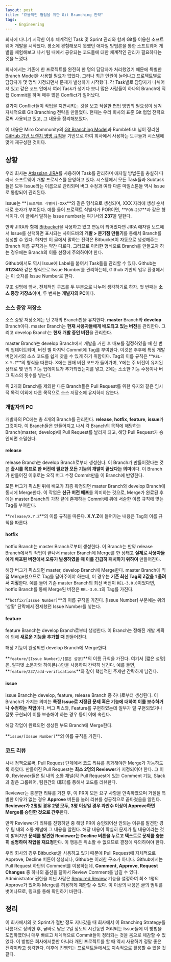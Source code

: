 ```yaml
---
layout: post
title: "효율적인 협업을 위한 Git Branching 전략"
tags:
    - Engineering
---
```


회사에 다니기 시작한 이후 체계적인 Task 및 Sprint 관리와 함께 Git를 이용한 소프트웨어 개발을 시작했다.
평소에 경험해보지 못했던 애자일 방법론을 통한 소프트웨어 개발을 체험해보고 나서 팀 내에서 공유되는 코드들에 대한 체계적인 관리가 필요하다는 것을 느꼈다.

회사에서는 기존에 한 프로젝트를 완전히 한 명의 담당자가 처리했었기 때문에 특별한 Branch Model을 사용할 필요가 없었다.
그러나 최근 인원이 늘어나고 프로젝트별로 담당자가 몇 명씩 지정되면서 문제가 발생하기 시작했다. 각 Task별로 담당자가 나뉘어져 있고 같은 코드 안에서 여러 Task가 생기다 보니 많은 사람들이 하나의 Branch에 직접 Commit을 하며 매우 많은 Conflict가 일어났다.

갖가지 Conflict들이 작업을 지연시키는 것을 보고 적절한 협업 방법의 필요성이 생겨 자체적으로 Git Branching 전략을 만들었다.
현재는 우리 회사의 표준 Git 협업 전략으로써 사용되고 있고, 그 내용을 정리해보았다.

이 내용은 Miro Community의 [Git Branching Model][miro-community]과 Rumblefish 님이 정리한 [GitHub 기반 브랜치 명명 규칙][blog]을 기반으로 하여 회사에서 사용하는 도구들과 시스템에 맞게 재구성한 것이다.

## 상황

우리 회사는 [Atlassian JIRA][jira]를 사용하여 Task를 관리하며 애자일 방법론을 충실히 따라서 소프트웨어 개발 프로세스를 운영하고 있다.
시스템에서 모든 Task들과 Subtask들은 모두 Issue라는 이름으로 관리되며 버그 수정과 여타 다른 마일스톤들 역시 Issue로 통합되어 관리된다.

Issue는 **`[프로젝트 식별자]-XXX`**와 같은 형식으로 생성되며, XXX 자리에 생성 순서대로 숫자가 부여된다. 예를 들어 프로젝트 식별자가 POR이면, **`POR-237`**과 같은 형식이다.
이 글에서 말하는 Issue number는 여기서의 **237**을 말한다.

만약 JIRA와 함께 [Bitbucket][bitbucket]을 사용하고 있고 연동이 되어있다면 JIRA 애자일 보드에서 Issue를 선택하면 표시되는 사이드바의 **개발 > 분기점 만들기**를 통해서 Branch를 생성할 수 있다. 하지만 이 글에서 말하는 전략은 Bitbucket이 자동으로 생성해주는 Branch 이름 규칙과는 약간 다르다. 그러므로 이러한 형식으로 Branch를 만들고자 하는 경우에는 Branch의 이름 선정에 주의하여야 한다.

Github에서도 역시 Issue에 Label을 붙여서 Task들을 관리할 수 있다. Github는 **#1234**와 같은 형식으로 Issue Number를 관리하는데, Github 기반의 업무 환경에서는 이 숫자를 Issue Number로 한다.

구조 설명에 앞서, 전체적인 구조를 두 부분으로 나누어 생각하기로 하자. 첫 번째는 **소스 중앙 저장소**이며, 두 번째는 **개발자의 PC**이다.

### 소스 중앙 저장소

소스 중앙 저장소에는 단 2개의 Branch만을 유지한다. **master** Branch와 **develop** Branch이다.
master Branch는 **현재 사용자들에게 배포되고 있는 버전**을 관리한다.
그리고 develop Branch는 **현재 개발 중인 버전**을 관리한다.

master Branch는 develop Branch에서 개발을 거친 후 배포를 결정하였을 때 한 번씩 업데이트되며, 버전 별 마지막 Commit에 Tag를 부여한다. 이것은 추후에 특정 개발 버전에서의 소스 코드를 쉽게 찾을 수 있게 하기 위함이다. Tag의 이름 규칙은 **`REL-X.Y.Z`**의 형식을 따른다. X에는 현재 버전 코드가 들어가며, Y에는 주 버전이 유지된 상태로 몇 번의 기능 업데이트가 추가되었는지를 넣고, Z에는 소소한 기능 수정이나 버그 픽스의 횟수를 넣는다.

위 2개의 Branch를 제외한 다른 Branch들은 Pull Request를 위한 유지와 같은 임시적 목적 이외에 다른 목적으로 소스 저장소에 유지하지 않는다.

### 개발자의 PC

개발자의 PC에는 총 4개의 Branch를 관리한다. **release**, **hotfix**, **feature**, **issue**가 그것이다.
이 Branch들은 만들어지고 나서 각 Branch의 목적에 해당하는 Branch(master, develop)에 Pull Request를 날리게 되고, 해당 Pull Request가 승인되면 소멸한다.

#### release

release Branch는 develop Branch로부터 생성한다. 이 Branch가 만들어졌다는 것은 **출시를 목표로 한 버전에 필요한 모든 기능의 개발이 끝났다는 의미**이다.
이 Branch가 만들어진 이후로는 오직 버그 수정 Commit만을 이 Branch에 반영한다.

모든 버그가 픽스된 뒤에 배포가 최종 확정되면 master Branch와 develop Branch에 동시에 Merge한다. 이 작업은 **신규 버전 배포**를 의미하는 것으로, Merge가 완료된 후에는 master Branch의 가장 끝에 존재하는 Commit에 위에 서술한 이름 규칙에 맞는 Tag를 부여한다.

**`release/X.Y.Z`**의 이름 규칙을 따른다. **X.Y.Z**에 들어가는 내용은 Tag의 이름 규칙을 따른다.

#### hotfix

hotfix Branch는 master Branch로부터 생성한다. 이 Branch는 만약 release Branch에서의 작업이 끝나서 master Branch에 Merge를 한 상태고 **실제로 사용자들에게 배포된 버전에서 오류가 발생하였을 때 이를 긴급히 패치하기 위하여** 만들어진다.

해당 버그가 픽스되면 master, develop Branch에 Merge한다. master Branch에 직접 Merge했으므로 Tag를 달아주어야 하는데, 이 경우는 **기존 최신 Tag의 Z값을 1 올려서 지정**한다. 예를 들어 기존 master Branch의 최신 버전이 `REL-3.0.0`이었다면, hotfix Branch를 통해 Merge된 버전은 `REL-3.0.1`의 Tag를 가진다.

**`hotfix/[Issue Number]`**의 이름 규칙을 가진다. [Issue Number] 부분에는 위의 '상황' 단락에서 전제했던 Issue Number를 넣는다.

#### feature

feature Branch는 develop Branch로부터 생성한다. 이 Branch는 정해진 개발 계획에 의해 **새로운 기능을 추가할 때** 만들어진다.

해당 기능이 완성되면 develop Branch에 Merge한다.

**`feature/[Issue Number]/[짧은 설명]`**의 이름 규칙을 가진다. 여기서 [짧은 설명]은, 알파벳 소문자와 하이픈(-)만을 사용하여 간략히 남긴다. 예를 들면, **`feature/237/add-verifications`**와 같이 핵심적인 주제만 간략하게 남긴다.

#### issue

issue Branch는 develop, feature, release Branch 중 하나로부터 생성된다. 이 Branch가 가지는 의미는 **특정 Issue로 지정된 문제 혹은 기능에 대하여 이를 보수하거나 수정하는 작업**이다. 버그 픽스와, Feature를 구현하였는데 일부가 덜 구현되었거나 잘못 구현되어 이를 보충해야 하는 경우 등이 이에 속한다.

해당 작업이 완료되면 생성된 부모 Branch에 Merge한다.

**`issue/[Issue Number]`**의 이름 규칙을 가진다.

### 코드 리뷰

사내 정책으로써, Pull Request 단계에서 코드 리뷰를 통과해야만 Merge가 가능하도록 하였다.
만들어진 Pull Request는 **최소 2명의 Reviewer**가 지정되어야 한다.
그 이후, Reviewer들은 팀 내의 소통 채널(각 Pull Request에 있는 Comment 기능, Slack과 같은 그룹웨어, 팀원간의 대화)를 통해서 코드를 리뷰한다.

Reviewer는 충분한 리뷰를 거친 후, 이 PR이 모든 요구 사항을 만족하였으며 거절될 특별한 이유가 없는 경우 **Approve** 버튼을 눌러 리뷰를 성공적으로 끝마쳤음을 알린다. **Reviewer가 2명일 경우 2명 모두, 3명 이상일 경우 과반수 이상이 Approve하면 Merge를 승인한 것으로 간주**한다.

만약 Reviewer가 리뷰를 진행하던 중 해당 PR이 승인되어선 안되는 이유를 발견한 경우 팀 내의 소통 채널에 그 내용을 알린다. 해당 내용이 확실히 문제가 될 내용이라는 것이 밝혀지면 **문제를 발견한 Reviewer는 Decline 버튼을 누르고 텍스트로 문제를 충분히 설명하여 작업을 재요청**한다. 이 행동은 취소할 수 없으므로 결정에 유의하여야 한다.

우리 회사의 경우 Bitbucket을 사용하고 있기 때문에 Pull Request에 자체적으로 Approve, Decline 버튼이 생성되나, Github는 이러한 구조가 아니다. Github에서는 Pull Request 하단의 Comment를 이용하는데, **Comment, Approve, Request Changes** 중 하나의 옵션을 달아서 Review Comment를 남길 수 있다. Administrator 권한을 지닌 사람은 [Required Review][required-review] 기능을 설정하여 최소 1명의 Approve가 있어야 Merge를 허용하게 제한할 수 있다. 이 이상의 내용은 글의 범위를 벗어나므로, 링크를 통해 확인하기 바란다.

## 정리

이 회사에서의 첫 Sprint가 절반 정도 지나갔을 때 회사에서 이 Branching Strategy를 나름대로 정의한 후, 곧바로 남은 2일 정도의 시간동안 처리되는 Issue들에 이 방법을 도입하였더니 매우 빠르고 체계적으로 Commit들이 정리되는 것을 몸으로 체감할 수 있었다. 이 방법은 회사에서뿐만 아니라 개인 프로젝트를 할 때 역시 사용하기 정말 좋은 전략이라고 생각한다. 이후에 진행되는 프로젝트들에서도 지속적으로 활용할 수 있을 것 같다.

[miro-community]: http://mirocommunity.readthedocs.io/en/latest/internals/branching-model.html
[blog]: http://rumblefish.tistory.com/m/65
[jira]: http://atlassian.net
[bitbucket]: http://bitbucket.org
[required-review]: https://help.github.com/articles/about-required-reviews-for-pull-requests/
